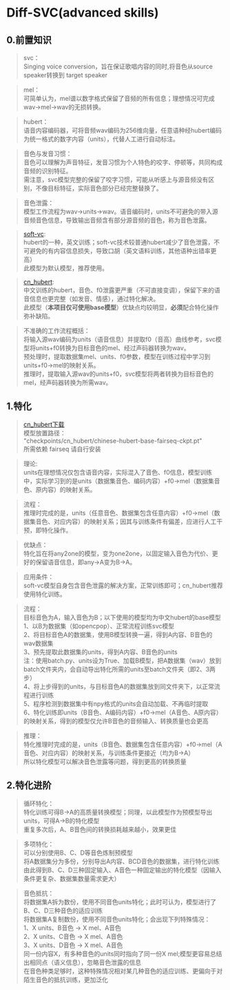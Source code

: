 # Diff-SVC(advanced skills)

## 0.前置知识

> svc：\
> Singing voice conversion，旨在保证歌唱内容的同时,将音色从source speaker转换到 target speaker

> mel：\
> 可简单认为，mel谱以数字格式保留了音频的所有信息；理想情况可完成wav→mel→wav的无损转换。

> hubert：\
> 语音内容编码器，可将音频wav编码为256维向量，任意语种经hubert编码为统一格式的数字内容（units），代替人工进行自动标注。

> 音色与发音习惯：\
> 音色可以理解为声音特征，发音习惯为个人特色的咬字、停顿等，共同构成音频的识别特征。\
> 需注意，svc模型完整的保留了咬字习惯，可能从听感上与源音频没有区别，不像目标特征，实际音色部分已经完整替换了。

> 音色泄露：\
> 模型工作流程为wav→units→wav。语音编码时，units不可避免的带入源音频音色信息，导致输出音频含有部分源音频的音色，称为音色泄露。

> [soft-vc](https://github.com/bshall/hubert/releases/download/v0.1/hubert-soft-0d54a1f4.pt): \
> hubert的一种，英文训练；soft-vc技术较普通hubert减少了音色泄露，不可避免的有内容信息损失，导致口胡（英文语料训练，其他语种出错率更高）\
> 此模型为默认模型，推荐使用。

> [cn_hubert](https://github.com/TencentGameMate/chinese_speech_pretrain):\
> 中文训练的hubert，音色、f0泄露更严重（不可直接变调），保留下来的语音信息也更完整（如发音、情感），通过特化解决。\
> 此模型（**本项目仅可使用base模型**）优缺点均较明显，**必须**配合特化操作弥补缺陷。

> 不准确的工作流程概括：\
> 将输入源wav编码为units（语音信息）并提取f0（音高）曲线参考，svc模型将units+f0转换为目标音色的mel、经过声码器转换为wav。\
> 预处理时，提取数据集mel、units、f0参数，模型在训练过程中学习到units+f0→mel的映射关系。\
> 推理时，提取输入源wav的units+f0，svc模型将两者转换为目标音色的mel，经声码器转换为所需wav。

## 1.特化
> [cn_hubert下载](https://github.com/TencentGameMate/chinese_speech_pretrain)\
> 模型放置路径：\
> "checkpoints/cn_hubert/chinese-hubert-base-fairseq-ckpt.pt"\
> 所需依赖 fairseq 请自行安装

> 理论:\
> units在理想情况仅包含语音内容，实际混入了音色、f0信息，模型训练中，实际学习到的是units（数据集音色、编码内容）+f0→mel（数据集音色、原内容）的映射关系。

> 流程：\
> 推理时完成的是，units（任意音色、数据集包含任意内容）+f0→mel（数据集音色、对应内容）的映射关系；因其与训练条件有偏差，应进行人工干预，即特化操作。

> 优缺点：\
> 特化旨在将any2one的模型，变为one2one，以固定输入音色为代价、更好的保留语音信息，即any→A变为B→A。

> 应用条件：\
> soft-vc模型自身包含音色泄露的解决方案，正常训练即可；cn_hubert推荐使用特化训练。

> 流程：\
> 目标音色为A，输入音色为B；以下使用的模型均为中文hubert的base模型\
> 1、以B为数据集（如opencpop）、正常流程训练svc模型\
> 2、将目标音色A的数据集，使用B模型转换一遍，得到A内容、B音色的wav数据集\
> 3、预先提取此数据集的units，得到A内容、B音色的units\
> 注：使用batch.py、units设为True、加载B模型，把A数据集（wav）放到batch文件夹内，会自动导出特化所需的units至batch文件夹（即2、3两步）\
> 4、将上步得到的units，与目标音色A的数据集放到同文件夹下，以正常流程进行训练\
> 5、程序检测到数据集中有npy格式的units会自动加载、不再临时提取\
> 6、特化训练即units（B音色、A编码内容）+f0→mel（A音色、A原内容）的映射关系，得到的模型仅允许B音色的音频输入、转换质量也会更高

> 推理：\
> 特化推理时完成的是，units（B音色、数据集包含任意内容）+f0→mel（A音色、对应内容）的映射关系，与训练条件更接近（均为B→A）\
> 所以特化模型可以解决音色泄露等问题，得到更高的转换质量

## 2.特化进阶

> 循环特化：\
> 特化训练可得B→A的高质量转换模型；同理，以此模型作为预模型导出units，可得A→B的特化模型\
> 重复多次后，A、B音色间的转换损耗越来越小，效果更佳

> 多项特化：\
> 可以分别使用B、C、D等音色炼制预模型\
> 将A数据集分为多份，分别导出A内容、BCD音色的数据集，进行特化训练\
> 由此得到B、C、D三种固定输入、A音色一种固定输出的特化模型（因输入条件更复杂、数据集数量需求更大）

> 音色抵抗：\
> 将数据集A拆为数份，使用不同音色units特化；此时可认为，模型进行了B、C、D三种音色的适应训练\
> 将数据集A复制数份，使用不同音色units特化；会出现下列特殊情况：\
> 1、X units、B音色 → X mel、A音色\
> 2、X units、C音色 → X mel、A音色\
> 3、X units、D音色 → X mel、A音色\
> 同一份内容X，有多种音色的units同时指向了同一份X mel;模型更容易总结出相同点（语义信息），忽略音色泄露的信息\
> 在音色种类足够时，这种特殊情况相对某几种音色的适应训练、更偏向于对陌生音色的抵抗训练，更加泛化